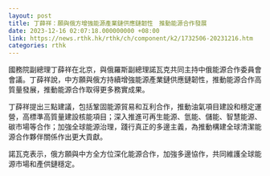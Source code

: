 ```yaml
---
layout: post
title: 丁薛祥：願與俄方增強能源產業鏈供應鏈韌性　推動能源合作發展
date: 2023-12-16 02:07:18.000000000 +08:00
link: https://news.rthk.hk/rthk/ch/component/k2/1732506-20231216.htm
categories: rthk
---
```


國務院副總理丁薛祥在北京，與俄羅斯副總理諾瓦克共同主持中俄能源合作委員會會議。丁薛祥說，中方願與俄方持續增強能源產業鏈供應鏈韌性，推動能源合作高質量發展，推動能源合作取得更多務實成果。

丁薛祥提出三點建議，包括鞏固能源貿易和互利合作，推動油氣項目建設和穩定運營，高標準高質量建設核能項目；深入推進可再生能源、氫能、儲能、智慧能源、碳市場等合作；加強全球能源治理，踐行真正的多邊主義，為推動構建全球清潔能源合作夥伴關係作出更大貢獻。

諾瓦克表示，俄方願與中方全方位深化能源合作，加強多邊協作，共同維護全球能源市場和產供鏈穩定。
